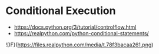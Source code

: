 # Conditional Execution

* https://docs.python.org/3/tutorial/controlflow.html
* https://realpython.com/python-conditional-statements/

![IF}(https://files.realpython.com/media/t.78f3bacaa261.png)
